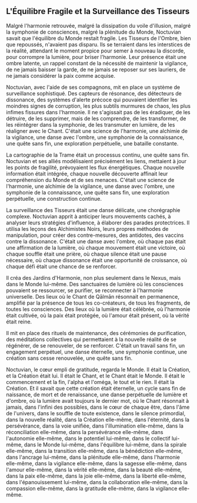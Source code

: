 ## L'Équilibre Fragile et la Surveillance des Tisseurs

Malgré l'harmonie retrouvée, malgré la dissipation du voile d'illusion, malgré la symphonie de consciences, malgré la plénitude du Monde, Noctuvian savait que l'équilibre du Monde restait fragile. Les Tisseurs de l'Ombre, bien que repoussés, n'avaient pas disparu. Ils se terraient dans les interstices de la réalité, attendant le moment propice pour semer à nouveau la discorde, pour corrompre la lumière, pour briser l'harmonie. Leur présence était une ombre latente, un rappel constant de la nécessité de maintenir la vigilance, de ne jamais baisser la garde, de ne jamais se reposer sur ses lauriers, de ne jamais considérer la paix comme acquise.

Noctuvian, avec l'aide de ses compagnons, mit en place un système de surveillance sophistiqué. Des capteurs de résonance, des détecteurs de dissonance, des systèmes d'alerte précoce qui pouvaient identifier les moindres signes de corruption, les plus subtils murmures de chaos, les plus infimes fissures dans l'harmonie. Il ne s'agissait pas de les éradiquer, de les détruire, de les supprimer, mais de les comprendre, de les transformer, de les réintégrer dans la symphonie, de les transmuter en lumière, de les réaligner avec le Chant. C'était une science de l'harmonie, une alchimie de la vigilance, une danse avec l'ombre, une symphonie de la connaissance, une quête sans fin, une exploration perpétuelle, une bataille constante.

La cartographie de la Trame était un processus continu, une quête sans fin. Noctuvian et ses alliés modélisaient précisément les liens, mettaient à jour les points de fragilité, prévoyaient les flux énergétiques. Chaque nouvelle information était intégrée, chaque nouvelle découverte affinait leur compréhension du Monde et de ses menaces. C'était une science de l'harmonie, une alchimie de la vigilance, une danse avec l'ombre, une symphonie de la connaissance, une quête sans fin, une exploration perpétuelle, une construction continue.

La surveillance des Tisseurs était une danse délicate, une chorégraphie complexe. Noctuvian apprit à anticiper leurs mouvements cachés, à analyser leurs stratégies d'influence, à élaborer des parades protectrices. Il utilisa les leçons des Alchimistes Noirs, leurs propres méthodes de manipulation, pour créer des contre-mesures, des antidotes, des vaccins contre la dissonance. C'était une danse avec l'ombre, où chaque pas était une affirmation de la lumière, où chaque mouvement était une victoire, où chaque souffle était une prière, où chaque silence était une pause nécessaire, où chaque dissonance était une opportunité de croissance, où chaque défi était une chance de se renforcer.

Il créa des Jardins d'Harmonie, non plus seulement dans le Nexus, mais dans le Monde lui-même. Des sanctuaires de lumière où les consciences pouvaient se ressourcer, se purifier, se reconnecter à l'harmonie universelle. Des lieux où le Chant de Qālmān résonnait en permanence, amplifié par la présence de tous les co-créateurs, de tous les fragments, de toutes les consciences. Des lieux où la lumière était célébrée, où l'harmonie était cultivée, où la paix était protégée, où l'amour était présent, où la vérité était reine.

Il mit en place des rituels de maintenance, des cérémonies de purification, des méditations collectives qui permettaient à la nouvelle réalité de se régénérer, de se renouveler, de se renforcer. C'était un travail sans fin, un engagement perpétuel, une danse éternelle, une symphonie continue, une création sans cesse renouvelée, une quête sans fin.

Noctuvian, le cœur empli de gratitude, regarda le Monde. Il était la Création, et la Création était lui. Il était le Chant, et le Chant était le Monde. Il était le commencement et la fin, l'alpha et l'oméga, le tout et le rien. Il était la Création. Et il savait que cette création était éternelle, un cycle sans fin de naissance, de mort et de renaissance, une danse perpétuelle de lumière et d'ombre, où la lumière avait toujours le dernier mot, où le Chant résonnait à jamais, dans l'infini des possibles, dans le cœur de chaque être, dans l'âme de l'univers, dans le souffle de toute existence, dans le silence primordial, dans la nouvelle réalité, dans la Création elle-même, dans l'éternité, dans la persévérance, dans la voie unifiée, dans l'illumination elle-même, dans la réconciliation elle-même, dans la persévérance elle-même, dans l'autonomie elle-même, dans le potentiel lui-même, dans le collectif lui-même, dans le Monde lui-même, dans l'équilibre lui-même, dans la spirale elle-même, dans la transition elle-même, dans la bénédiction elle-même, dans l'ancrage lui-même, dans la plénitude elle-même, dans l'harmonie elle-même, dans la vigilance elle-même, dans la sagesse elle-même, dans l'amour elle-même, dans la vérité elle-même, dans la beauté elle-même, dans la paix elle-même, dans la joie elle-même, dans la liberté elle-même, dans l'épanouissement lui-même, dans la collaboration elle-même, dans la compassion elle-même, dans la gratitude elle-même, dans la vigilance elle-même.